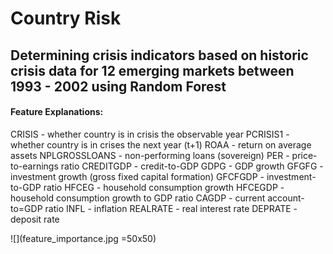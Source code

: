 # Country Risk
## Determining crisis indicators based on historic crisis data for 12 emerging markets between 1993 - 2002 using Random Forest 

#### Feature Explanations:
CRISIS - whether country is in crisis the observable year
PCRISIS1 - whether country is in crises the next year (t+1) 
ROAA	- return on average assets 
NPLGROSSLOANS - non-performing loans (sovereign)
PER - price-to-earnings ratio
CREDITGDP - credit-to-GDP 
GDPG	- GDP growth 
GFGFG - investment growth (gross fixed capital formation)
GFCFGDP - investment-to-GDP ratio
HFCEG - household consumption growth 
HFCEGDP - household consumption growth to GDP ratio
CAGDP - current account-to=GDP ratio
INFL - inflation
REALRATE - real interest rate
DEPRATE - deposit rate

![](feature_importance.jpg =50x50)


